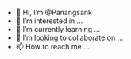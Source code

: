 - 👋 Hi, I’m @Panangsank
- 👀 I’m interested in ...
- 🌱 I’m currently learning ...
- 💞️ I’m looking to collaborate on ...
- 📫 How to reach me ...

<!---
Panangsank/Panangsank is a ✨ special ✨ repository because its `README.md` (this file) appears on your GitHub profile.
You can click the Preview link to take a look at your changes.
--->
